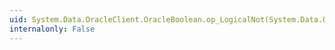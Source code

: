 ```yaml
---
uid: System.Data.OracleClient.OracleBoolean.op_LogicalNot(System.Data.OracleClient.OracleBoolean)
internalonly: False
---
```

